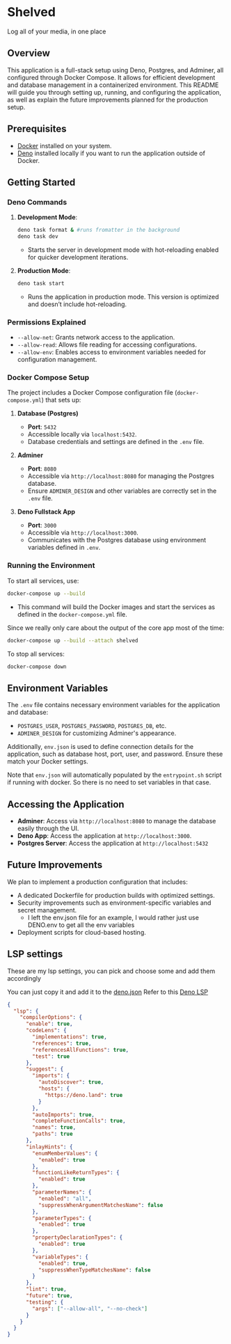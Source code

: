 # Shelved
Log all of your media, in one place

## Overview
This application is a full-stack setup using Deno, Postgres, and Adminer, all configured through Docker Compose. It allows for efficient development and database management in a containerized environment. This README will guide you through setting up, running, and configuring the application, as well as explain the future improvements planned for the production setup.

## Prerequisites
- [Docker](https://docs.docker.com/get-started/get-docker/) installed on your system.
- [Deno](https://deno.com/) installed locally if you want to run the application outside of Docker.

## Getting Started

### Deno Commands
1. **Development Mode**:
   ```bash
   deno task format & #runs fromatter in the background
   deno task dev
   ```
   - Starts the server in development mode with hot-reloading enabled for quicker development iterations.

2. **Production Mode**:
   ```bash
   deno task start
   ```
   - Runs the application in production mode. This version is optimized and doesn’t include hot-reloading.

### Permissions Explained
   - `--allow-net`: Grants network access to the application.
   - `--allow-read`: Allows file reading for accessing configurations.
   - `--allow-env`: Enables access to environment variables needed for configuration management.

### Docker Compose Setup
The project includes a Docker Compose configuration file (`docker-compose.yml`) that sets up:
1. **Database (Postgres)**
   - **Port**: `5432`
   - Accessible locally via `localhost:5432`.
   - Database credentials and settings are defined in the `.env` file.

2. **Adminer**
   - **Port**: `8080`
   - Accessible via `http://localhost:8080` for managing the Postgres database.
   - Ensure `ADMINER_DESIGN` and other variables are correctly set in the `.env` file.

3. **Deno Fullstack App**
   - **Port**: `3000`
   - Accessible via `http://localhost:3000`.
   - Communicates with the Postgres database using environment variables defined in `.env`.

### Running the Environment
To start all services, use:
```bash
docker-compose up --build
```
- This command will build the Docker images and start the services as defined in the `docker-compose.yml` file.

Since we really only care about the output of the core app most of the time:
```bash
docker-compose up --build --attach shelved
```
  
To stop all services:
```bash
docker-compose down
```

## Environment Variables
The `.env` file contains necessary environment variables for the application and database:
- `POSTGRES_USER`, `POSTGRES_PASSWORD`, `POSTGRES_DB`, etc.
- `ADMINER_DESIGN` for customizing Adminer's appearance.

Additionally, `env.json` is used to define connection details for the application, such as database host, port, user, and password. Ensure these match your Docker settings.

Note that `env.json` will automatically populated by the `entrypoint.sh` script if running with docker. So there is no need to set variables in that case.

## Accessing the Application
- **Adminer**: Access via `http://localhost:8080` to manage the database easily through the UI.
- **Deno App**: Access the application at `http://localhost:3000`.
- **Postgres Server**: Access the application at `http://localhost:5432`

## Future Improvements
We plan to implement a production configuration that includes:
- A dedicated Dockerfile for production builds with optimized settings.
- Security improvements such as environment-specific variables and secret management.
    - I left the env.json file for an example, I would rather just use DENO.env to get all the env variables
- Deployment scripts for cloud-based hosting.

## LSP settings

These are my lsp settings, you can pick and choose some and add them accordingly

You can just copy it and add it to the [deno.json](./src/deno.json)
Refer to this [Deno LSP](https://docs.deno.com/runtime/getting_started/setup_your_environment/#editors-and-ides)

```json
{
  "lsp": {
    "compilerOptions": {
      "enable": true,
      "codeLens": {
        "implementations": true,
        "references": true,
        "referencesAllFunctions": true,
        "test": true
      },
      "suggest": {
        "imports": {
          "autoDiscover": true,
          "hosts": {
            "https://deno.land": true
          }
        },
        "autoImports": true,
        "completeFunctionCalls": true,
        "names": true,
        "paths": true
      },
      "inlayHints": {
        "enumMemberValues": {
          "enabled": true
        },
        "functionLikeReturnTypes": {
          "enabled": true
        },
        "parameterNames": {
          "enabled": "all",
          "suppressWhenArgumentMatchesName": false
        },
        "parameterTypes": {
          "enabled": true
        },
        "propertyDeclarationTypes": {
          "enabled": true
        },
        "variableTypes": {
          "enabled": true,
          "suppressWhenTypeMatchesName": false
        }
      },
      "lint": true,
      "future": true,
      "testing": {
        "args": ["--allow-all", "--no-check"]
      }
    }
  }
}
```
